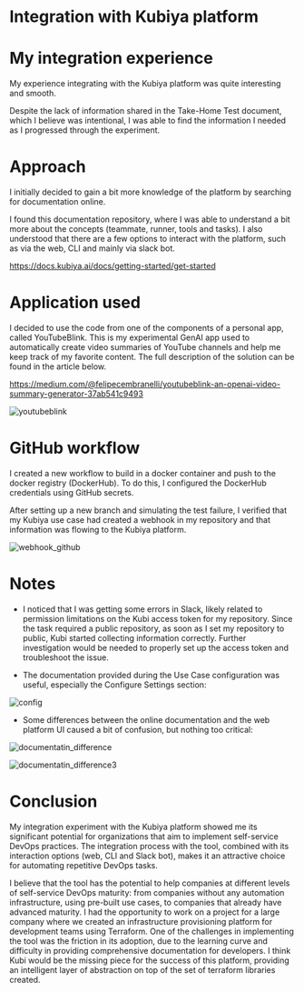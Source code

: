 #  Integration with Kubiya platform

# My integration experience

My experience integrating with the Kubiya platform was quite interesting and smooth.

Despite the lack of information shared in the Take-Home Test document, which I believe was intentional, I was able to find the information I needed as I progressed through the experiment.

# Approach

I initially decided to gain a bit more knowledge of the platform by searching for documentation online.

I found this documentation repository, where I was able to understand a bit more about the concepts (teammate, runner, tools and tasks). I also understood that there are a few options to interact with the platform, such as via the web, CLI and mainly via slack bot.

https://docs.kubiya.ai/docs/getting-started/get-started

# Application used

I decided to use the code from one of the components of a personal app, called YouTubeBlink. This is my experimental GenAI app used to automatically create video summaries of YouTube channels and help me keep track of my favorite content. The full description of the solution can be found in the article below.

https://medium.com/@felipecembranelli/youtubeblink-an-openai-video-summary-generator-37ab541c9493

![youtubeblink](https://github.com/user-attachments/assets/d53e5669-5146-47b9-9507-0cba4227d708)


# GitHub workflow

I created a new workflow to build in a docker container and push to the docker registry (DockerHub). To do this, I configured the DockerHub credentials using GitHub secrets.

After setting up a new branch and simulating the test failure, I verified that my Kubiya use case had created a webhook in my repository and that information was flowing to the Kubiya platform.

![webhook_github](https://github.com/user-attachments/assets/8c3d4ba2-763d-4c62-850a-61dae39a20f2)

# Notes

- I noticed that I was getting some errors in Slack, likely related to permission limitations on the Kubi access token for my repository. Since the task required a public repository, as soon as I set my repository to public, Kubi started collecting information correctly. Further investigation would be needed to properly set up the access token and troubleshoot the issue.

- The documentation provided during the Use Case configuration was useful, especially the Configure Settings section:

![config](https://github.com/user-attachments/assets/9b98103a-84e1-403b-ae39-c965196f0686)

- Some differences between the online documentation and the web platform UI caused a bit of confusion, but nothing too critical:

  
![documentatin_difference](https://github.com/user-attachments/assets/67e3157d-f065-44de-962b-82c07c1728cb)

![documentatin_difference3](https://github.com/user-attachments/assets/45de095e-3388-4d0b-b006-6eb8c975a188)


# Conclusion

My integration experiment with the Kubiya platform showed me its significant potential for organizations that aim to implement self-service DevOps practices. The integration process with the tool, combined with its interaction options (web, CLI and Slack bot), makes it an attractive choice for automating repetitive DevOps tasks.

I believe that the tool has the potential to help companies at different levels of self-service DevOps maturity: from companies without any automation infrastructure, using pre-built use cases, to companies that already have advanced maturity. I had the opportunity to work on a project for a large company where we created an infrastructure provisioning platform for development teams using Terraform. One of the challenges in implementing the tool was the friction in its adoption, due to the learning curve and difficulty in providing comprehensive documentation for developers. I think Kubi would be the missing piece for the success of this platform, providing an intelligent layer of abstraction on top of the set of terraform libraries created.
